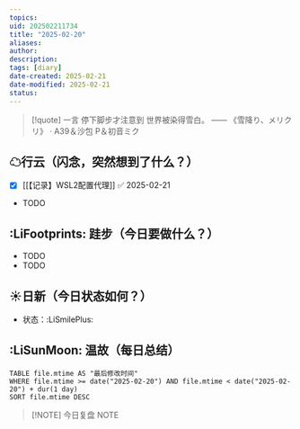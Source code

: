 ```yaml
---
topics: 
uid: 202502211734
title: "2025-02-20"
aliases: 
author: 
description: 
tags: [diary]
date-created: 2025-02-21
date-modified: 2025-02-21
status: 
---
```


> [!quote] 一言
 停下脚步才注意到 世界被染得雪白。 —— 《雪降り、メリクリ》 · A39＆沙包 P＆初音ミク

## ☁行云（闪念，突然想到了什么？）

- [x] [[【记录】WSL2配置代理]] ✅ 2025-02-21
- TODO

## :LiFootprints: 跬步（今日要做什么？）

- TODO
- TODO

## ☀日新（今日状态如何？）

- 状态：:LiSmilePlus:

## :LiSunMoon: 温故（每日总结）

```dataview
TABLE file.mtime AS "最后修改时间"
WHERE file.mtime >= date("2025-02-20") AND file.mtime < date("2025-02-20") + dur(1 day)
SORT file.mtime DESC
```

> [!NOTE] 今日复盘
> NOTE
